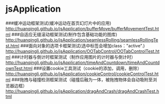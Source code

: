 # jsApplication
###缓冲运动框架测试(缓冲运动在首页幻灯片中的应用)
http://huanqingli.github.io/jsApplication/bufferMove/bufferMovementTest.html
###自适应无缝滚动框架测试(制作包含基础功能的图库)
http://huanqingli.github.io/jsApplication/seamlessRolling/seamlessRollingTest.html
###面向对象的选项卡框架测试(选中标签会增加class："active".)
http://huanqingli.github.io/jsApplication/OOTabControl/OOTabControlTest.html
###计时器与倒计时框架测试（制作应用图片的计时器与倒计时）
http://huanqingli.github.io/jsApplication/timeAndCountdown/timeAndCountdownTest.html
###设置cookie工具测试（cookie的添加，调用，删除）
http://huanqingli.github.io/jsApplication/cookieControl/cookieControlTest.html
###拖拽与碰撞检测框架测试（碰撞后融为一体，被拖拽物体会自动吸附至浏览器边框）
http://huanqingli.github.io/jsApplication/dragAndCrash/dragAndCrashTest.html